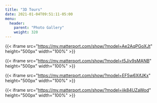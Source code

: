 ```yaml
---
title: "3D Tours"
date: 2021-01-04T09:51:11-05:00
menu:
  header:
    parent: "Photo Gallery"
    weight: 320
---
```


{{< iframe src="https://my.matterport.com/show/?model=Ae2AqPGoXJt" height="500px" width="100%" >}}

{{< iframe src="https://my.matterport.com/show/?model=t5Jiv9sMANB" height="500px" width="100%" >}}

{{< iframe src="https://my.matterport.com/show/?model=EF5w6XifJKx" height="500px" width="100%" >}}

{{< iframe src="https://my.matterport.com/show/?model=iik84UZaWod" height="500px" width="100%" >}}
